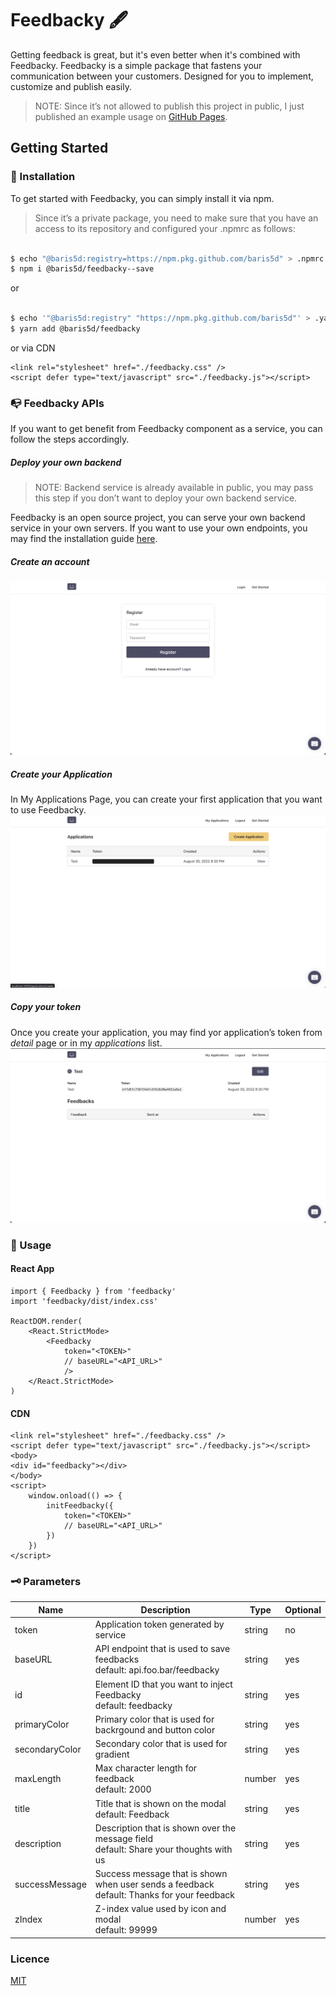 
# Feedbacky 🖋
Getting feedback is great, but it's even better when it's combined with Feedbacky.
Feedbacky is a simple package that fastens your communication between your customers. Designed for you to implement, customize and publish easily.

>NOTE:  Since it’s not allowed to publish this project in public, I just published an example usage on [GitHub Pages](https://baris5d.github.io/feedbacky "").
## Getting Started
### 🔨 Installation
To get started with Feedbacky, you can simply install it via npm. 

> Since it’s a private package, you need to make sure that you have an access to its repository and configured your .npmrc as follows:

```bash

$ echo "@baris5d:registry=https://npm.pkg.github.com/baris5d" > .npmrc
$ npm i @baris5d/feedbacky--save

```

or

```bash

$ echo '"@baris5d:registry" "https://npm.pkg.github.com/baris5d"' > .yarnrc
$ yarn add @baris5d/feedbacky

```

or via CDN

```
<link rel="stylesheet" href="./feedbacky.css" />
<script defer type="text/javascript" src="./feedbacky.js"></script>
```


### 📭 Feedbacky APIs
If you want to get benefit from Feedbacky component as a service,  you can follow the steps accordingly.
##### Deploy your own backend
> NOTE: Backend service is already available in public, you may pass this step if you don’t want to deploy your own backend service.

Feedbacky is an open source project, you can serve your own backend service in your own servers. If you want to use your own endpoints, you may find the installation guide [here]( "").

##### Create an account
![](../case-description/assets/create-account.png)
##### Create your Application
In My Applications Page, you can create your first application that you want to use Feedbacky.
![](../case-description/assets/create-appliication.png)
##### Copy your token
Once you create your application,  you may find yor application’s token from _detail_ page or in my _applications_ list. 
![](../case-description/assets/copy-token.png)

### 🥁 Usage

#### React App 

```
import { Feedbacky } from 'feedbacky'
import 'feedbacky/dist/index.css'

ReactDOM.render(
	<React.StrictMode>
		<Feedbacky 
			token="<TOKEN>"
			// baseURL="<API_URL>"
            />
	</React.StrictMode>
)
```

#### CDN

```
<link rel="stylesheet" href="./feedbacky.css" />
<script defer type="text/javascript" src="./feedbacky.js"></script>
<body>
<div id="feedbacky"></div>
</body>
<script>
	window.onload(() => {
		initFeedbacky({
			token="<TOKEN>"
			// baseURL="<API_URL>"
		})
	})
</script>
```

### 🗝 Parameters	

| Name           | Description                                                  | Type   | Optional |
|----------------|--------------------------------------------------------------|--------|----------|
| token          | Application token generated by service                       | string | no       |
| baseURL        | API endpoint that is used to save feedbacks<br>default: api.foo.bar/feedbacky | string | yes      |
| id             | Element ID that you want to inject Feedbacky<br>default: feedbacky | string | yes      |
| primaryColor   | Primary color that is used for backrgound and button color   | string | yes      |
| secondaryColor | Secondary color that is used for gradient                    | string | yes      |
| maxLength      | Max character length for feedback<br>default: 2000           | number | yes      |
| title          | Title that is shown on the modal<br>default: Feedback        | string | yes      |
| description    | Description that is shown over the message field<br>default: Share your thoughts with us | string | yes      |
| successMessage | Success message that is shown when user sends a feedback<br>default: Thanks for your feedback | string | yes      |
| zIndex         | Z-index value used by icon and modal<br>default: 99999       | number | yes      |

### Licence
[MIT](../LICENCE)
